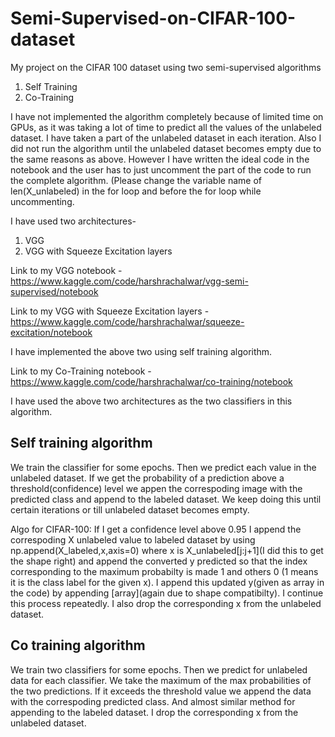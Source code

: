 # Semi-Supervised-on-CIFAR-100-dataset

My project on the CIFAR 100 dataset using two semi-supervised algorithms

1. Self Training
2. Co-Training


I have not implemented the algorithm completely because of limited time on GPUs, as it was taking a lot of time to predict all the values of the unlabeled dataset. I have taken a part of the unlabeled dataset in each iteration. Also I did not run the algorithm until the unlabeled dataset becomes empty due to the same reasons as above. However I have written the ideal code in the notebook and the user has to just uncomment the part of the code to run the complete algorithm. (Please change the variable name of len(X_unlabeled) in the for loop and before the for loop while uncommenting.

I have used two architectures-

1. VGG
2. VGG with Squeeze Excitation layers


Link to my VGG notebook - https://www.kaggle.com/code/harshrachalwar/vgg-semi-supervised/notebook

Link to my VGG with Squeeze Excitation layers - https://www.kaggle.com/code/harshrachalwar/squeeze-excitation/notebook

I have implemented the above two using self training algorithm.

Link to my Co-Training notebook - https://www.kaggle.com/code/harshrachalwar/co-training/notebook

I have used the above two architectures as the two classifiers in this algorithm.

## Self training algorithm

We train the classifier for some epochs. Then we predict each value in the unlabeled dataset. If we get the probability of a prediction above a threshold(confidence) level we appen the correspoding image with the predicted class and append to the labeled dataset. We keep doing this until certain iterations or till unlabeled dataset becomes empty.

Algo for CIFAR-100:
    If I get a confidence level above 0.95 I append the correspoding X unlabeled value to labeled dataset by using np.append(X_labeled,x,axis=0) where x is X_unlabeled[j:j+1](I did this to get the shape right) and append the converted y predicted so that the index corresponding to the maximum probabilty is made 1 and others 0 (1 means it is the class label for the given x). I append this updated y(given as array in the code) by appending [array](again due to shape compatibilty). I continue this process repeatedly. I also drop the corresponding x from the unlabeled dataset.

## Co training algorithm

We train two classifiers for some epochs. Then we predict for unlabeled data for each classifier. We take the maximum of the max probabilities of the two predictions. If it exceeds the threshold value we append the data with the correspoding predicted class. And almost similar method for appending to the labeled dataset. I drop the corresponding x from the unlabeled dataset.
